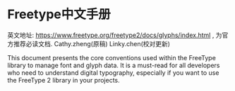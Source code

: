 # Freetype中文手册

英文地址: https://www.freetype.org/freetype2/docs/glyphs/index.html , 为官方推荐必读文档. Cathy.zheng(原稿) Linky.chen(校对更新)

This document presents the core conventions used within the FreeType library to manage font and glyph data. 
It is a must-read for all developers who need to understand digital typography, especially if you want to use the FreeType 2 library in your projects.

